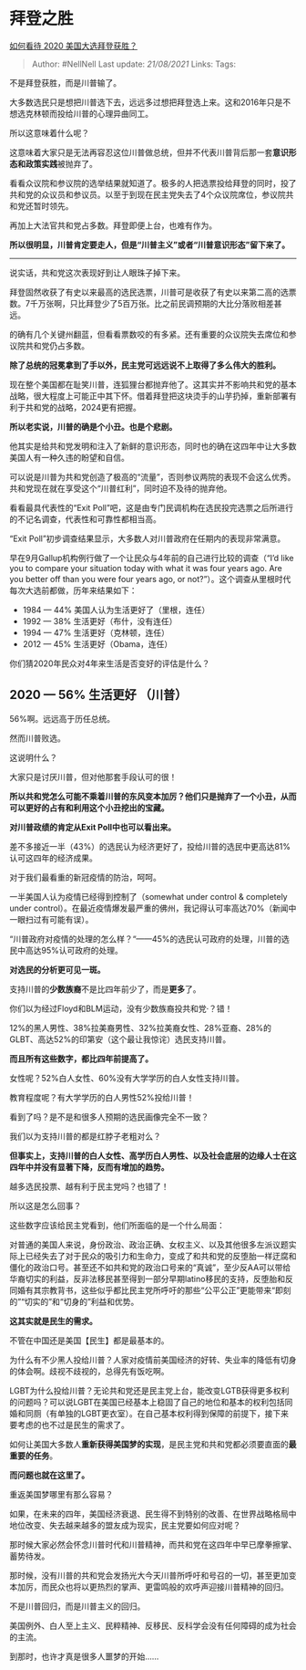# 拜登之胜
[如何看待 2020 美国大选拜登获胜？](https://www.zhihu.com/question/429281633/answer/1566002800)

> Author: #NellNell
Last update: *21/08/2021*
Links:
Tags:

不是拜登获胜，而是川普输了。

大多数选民只是想把川普选下去，远远多过想把拜登选上来。这和2016年只是不想选克林顿而投给川普的心理异曲同工。

所以这意味着什么呢？

这意味着大家只是无法再容忍这位川普做总统，但并不代表川普背后那一套**意识形态和政策实践**被抛弃了。

看看众议院和参议院的选举结果就知道了。极多的人把选票投给拜登的同时，投了共和党的众议员和参议员。以至于到现在民主党失去了4个众议院席位，参议院共和党还暂时领先。

再加上大法官共和党占多数。拜登即便上台，也难有作为。

**所以很明显，川普肯定要走人，但是“川普主义”或者“川普意识形态”留下来了。**

---

说实话，共和党这次表现好到让人眼珠子掉下来。

拜登固然收获了有史以来最高的选民选票，川普可是收获了有史以来第二高的选票数。7千万张啊，只比拜登少了5百万张。比之前民调预期的大比分落败相差甚远。

的确有几个关键州翻蓝，但看看票数咬的有多紧。还有重要的众议院失去席位和参议院共和党仍占多数。

**除了总统的冠冕拿到了手以外，民主党可远远说不上取得了多么伟大的胜利。**

现在整个美国都在耻笑川普，连狐狸台都抛弃他了。这其实并不影响共和党的基本战略，很大程度上可能正中其下怀。借着拜登把这块烫手的山芋扔掉，重新部署有利于共和党的战略，2024更有把握。

**所以老实说，川普的确是个小丑。也是个悲剧。**

他其实是给共和党发明和注入了新鲜的意识形态，同时也的确在这四年中让大多数美国人有一种久违的盼望和自信。

可以说是川普为共和党创造了极高的“流量”，否则参议两院的表现不会这么优秀。共和党现在就在享受这个“川普红利”，同时迫不及待的抛弃他。

看看最具代表性的“Exit Poll”吧，这是由专门民调机构在选民投完选票之后所进行的不记名调查，代表性和可靠性都相当高。

“Exit Poll”初步调查结果显示，大多数人对川普政府在任期内的表现非常满意。

早在9月Gallup机构例行做了一个让民众与4年前的自己进行比较的调查（“I’d like you to compare your situation today with what it was four years ago. Are you better off than you were four years ago, or not?”）。这个调查从里根时代每次大选前都做，历年来结果如下：

-   1984 — 44% 美国人认为生活更好了（里根，连任）
-   1992 — 38% 生活更好（布什，没有连任）
-   1994 — 47% 生活更好（克林顿，连任）
-   2012 — 45% 生活更好（Obama，连任）

你们猜2020年民众对4年来生活是否变好的评估是什么？

## **2020 — 56% 生活更好 （川普）**

56%啊。远远高于历任总统。

然而川普败选。

这说明什么？

大家只是讨厌川普，但对他那套手段认可的很！

**所以共和党怎么可能不乘着川普的东风变本加厉？他们只是抛弃了一个小丑，从而可以更好的占有和利用这个小丑挖出的宝藏。**

**对川普政绩的肯定从Exit Poll中也可以看出来。**

差不多接近一半（43%）的选民认为经济更好了，投给川普的选民中更高达81%认可这四年的经济成果。

对于我们最看重的新冠疫情的防治，呵呵。

一半美国人认为疫情已经得到控制了（somewhat under control & completely under control）。在最近疫情爆发最严重的佛州，我记得认可率高达70%（新闻中一眼扫过有可能有误）。

“川普政府对疫情的处理的怎么样？“——45%的选民认可政府的处理，川普的选民中高达95%认可政府的处理。

**对选民的分析更可见一斑。**

支持川普的**少数族裔**不是比四年前少了，而是**更多**了。

你们以为经过Floyd和BLM运动，没有少数族裔投共和党·？错！

12%的黑人男性、38%拉美裔男性、32%拉美裔女性、28%亚裔、28%的GLBT、高达52%的印第安（这个最让我惊诧）选民支持川普。

**而且所有这些数字，都比四年前提高了。**

女性呢？52%白人女性、60%没有大学学历的白人女性支持川普。

教育程度呢？有大学学历的白人男性52%投给川普！

看到了吗？是不是和很多人预期的选民画像完全不一致？

我们以为支持川普的都是红脖子老粗对么？

**但事实上，支持川普的白人女性、高学历白人男性、以及社会底层的边缘人士在这四年中并没有显著下降，反而有增加的趋势。**

越多选民投票、越有利于民主党吗？也错了！

所以这是怎么回事？

这些数字应该给民主党看到，他们所面临的是一个什么局面：

对普通的美国人来说，身份政治、政治正确、女权主义、以及其他很多左派议题实际上已经失去了对于民众的吸引力和生命力，变成了和共和党的反堕胎一样迂腐和僵化的政治口号。甚至还不如共和党的政治口号来的“真诚”，至少反AA可以带给华裔切实的利益，反非法移民甚至得到一部分早期latino移民的支持，反堕胎和反同婚有其宗教背书，这些似乎都比民主党所呼吁的那些“公平公正”更能带来“即刻的”“切实的”和“切身的”利益和优势。

**这其实就是民生的需求。**

不管在中国还是美国【民生】都是最基本的。

为什么有不少黑人投给川普？人家对疫情前美国经济的好转、失业率的降低有切身的体会啊。歧视不歧视的，总得先有饭吃啊。

LGBT为什么投给川普？无论共和党还是民主党上台，能改变LGTB获得更多权利的问题吗？可以说LGBT在美国已经基本上稳固了自己的地位和基本的权利包括同婚和同厕（有单独的LGBT更衣室）。在自己基本权利得到保障的前提下，接下来要考虑的也不过是民生的需求了。

如何让美国大多数人**重新获得美国梦的实现**，是民主党和共和党都必须要直面的**最重要的任务**。

**而问题也就在这里了。**

重返美国梦哪里有那么容易？

如果，在未来的四年，美国经济衰退、民生得不到特别的改善、在世界战略格局中地位改变、失去越来越多的盟友成为现实，民主党要如何应对呢？

那时候大家必然会怀念川普时代和川普精神，而共和党在这四年中早已摩拳擦掌、蓄势待发。

那时候，没有川普的共和党会发扬光大今天川普所呼吁和号召的一切，甚至更加变本加厉，而民众也将以更热烈的掌声、更雷鸣般的欢呼声迎接川普精神的回归。

不是川普回归，而是川普主义的回归。

美国例外、白人至上主义、民粹精神、反移民、反科学会没有任何障碍的成为社会的主流。

到那时，也许才真是很多人噩梦的开始……
